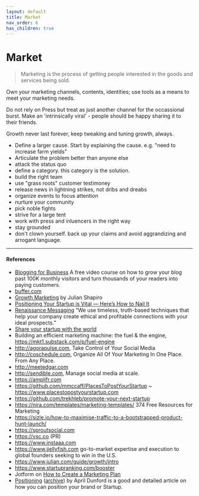```yaml
---
layout: default
title: Market
nav_order: 6
has_children: true
---
```


# Market

> Marketing is the process of getting people interested in the goods and services being sold.

Own your marketing channels, contents, identities; use tools as a means to meet your marketing needs.

Do not rely on Press but treat as just another channel for the occassional burst. Make an 'intrinsically viral' - people should be happy sharing it to their friends.

Growth never last forever, keep tweaking and tuning growth, always.

- Define a larger cause. Start by explaining the cause. e.g. "need to increase farm yields"
- Articulate the problem better than anyone else
- attack the status quo
- define a category. this category is the solution.
- build the right team
- use "grass roots" customer testimoney
- release news in lightning strikes, not dribs and dreabs
- organize events to focus attention
- nurture your community
- pick noble fights
- strive for a large tent
- work with press and inluencers in the right way
- stay grounded
- don't clown yourself. back up your claims and avoid aggrandizing and arrogant language.

---
#### References

- [Blogging for Business](https://ahrefs.com/academy/blogging-for-business) A free video course on how to grow your blog past 100K monthly visitors and turn thousands of your readers into paying customers.
- [buffer.com](http://buffer.com)
- [Growth Marketing](https://www.julian.com/guide/growth/) by Julian Shapiro
- [Positioning Your Startup is Vital — Here’s How to Nail It](https://firstround.com/review/Positioning-Your-Startup-is-Vital-Heres-How-to-Do-It-Right/)
- [Renaissance Messaging](https://www.renaissancemessaging.com) “We use timeless, truth-based techniques that help your company create ethical and profitable connections with your ideal prospects.”
- [Share your startup with the world](https://sizle.io/how-to-maximise-traffic-to-a-bootstrapped-product-hunt-launch/)
- Building an efficient marketing machine: the fuel & the engine, https://mkt1.substack.com/p/fuel-engine
- http://agorapulse.com, Take Control of Your Social Media
- http://coschedule.com, Organize All Of Your Marketing In One Place. From Any Place.
- http://meetedgar.com
- http://sendible.com, Manage social media at scale.
- https://amplifr.com
- https://github.com/mmccaff/PlacesToPostYourStartup ~ https://www.placestopostyourstartup.com
- https://github.com/trekhleb/promote-your-next-startup
- https://nira.com/templates/marketing-templates/ 374 Free Resources for Marketing
- https://sizle.io/how-to-maximise-traffic-to-a-bootstrapped-product-hunt-launch/
- https://sproutsocial.com
- https://vsc.co (PR)
- https://www.instaaa.com
- https://www.jjellyfish.com go-to-market expertise and execution to global founders seeking to win in the U.S.
- https://www.julian.com/guide/growth/intro
- https://www.startupranking.com/booster
- Jotform on [How to Create a Marketing Plan](https://www.jotform.com/how-to-create-a-marketing-plan/)
- [Positioning](https://www.lennysnewsletter.com/p/positioning) ([archive](https://archive.ph/JP0pp)) by April Dunford is a good and detailed article on how you can position your brand or Startup.